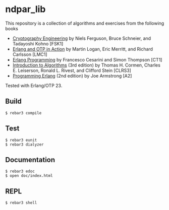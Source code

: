 ndpar_lib
=====

This repository is a collection of algorithms and exercises from the following books

- [Cryptography Engineering](https://www.schneier.com/books/cryptography_engineering/) by Niels Ferguson, Bruce Schneier, and Tadayoshi Kohno [FSK1]
- [Erlang and OTP in Action](https://www.manning.com/books/erlang-and-otp-in-action) by Martin Logan, Eric Merritt, and Richard Carlsson [LMC1]
- [Erlang Programming](http://shop.oreilly.com/product/9780596518189.do) by Francesco Cesarini and Simon Thompson [CT1]
- [Introduction to Algorithms](https://mitpress.mit.edu/books/introduction-algorithms-third-edition) (3rd edition) by Thomas H. Cormen, Charles E. Leiserson, Ronald L. Rivest, and Clifford Stein [CLRS3]
- [Programming Erlang](https://pragprog.com/titles/jaerlang2/programming-erlang-2nd-edition/) (2nd edition) by Joe Armstrong [A2]

Tested with Erlang/OTP 23.

Build
-----

    $ rebar3 compile

Test
-----

    $ rebar3 eunit
    $ rebar3 dialyzer

Documentation
-----

    $ rebar3 edoc
    $ open doc/index.html

REPL
-----

    $ rebar3 shell